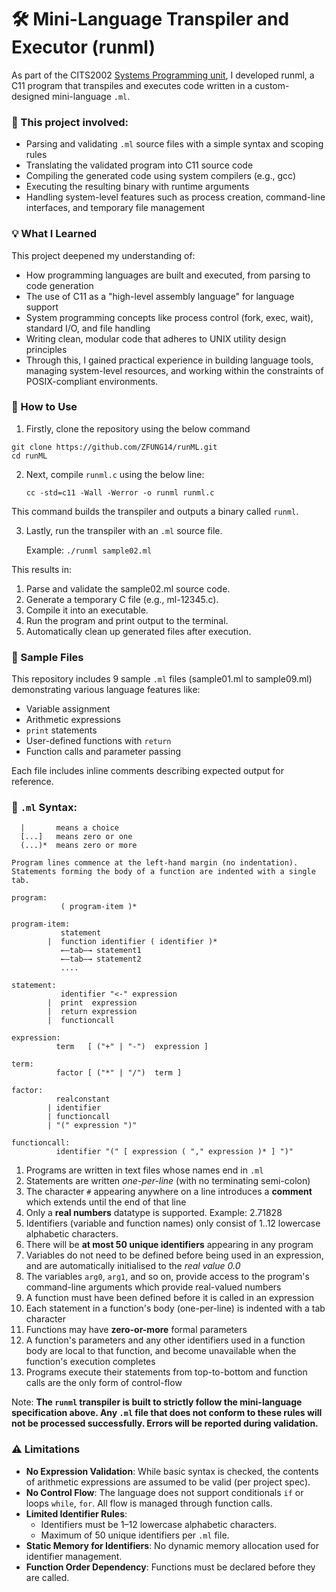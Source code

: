 # 🛠️ Mini-Language Transpiler and Executor (runml)

As part of the CITS2002 [Systems Programming unit](https://handbooks.uwa.edu.au/unitdetails?code=CITS2002), I developed runml, a C11 program that transpiles and executes code written in a custom-designed mini-language `.ml`.

### 💼 This project involved:

- Parsing and validating `.ml` source files with a simple syntax and scoping rules
- Translating the validated program into C11 source code
- Compiling the generated code using system compilers (e.g., gcc)
- Executing the resulting binary with runtime arguments
- Handling system-level features such as process creation, command-line interfaces, and temporary file management

### 💡 What I Learned

This project deepened my understanding of:

- How programming languages are built and executed, from parsing to code generation
- The use of C11 as a "high-level assembly language" for language support
- System programming concepts like process control (fork, exec, wait), standard I/O, and file handling
- Writing clean, modular code that adheres to UNIX utility design principles
- Through this, I gained practical experience in building language tools, managing system-level resources, and working within the constraints of POSIX-compliant environments.

### 🚀 How to Use

1. Firstly, clone the repository using the below command

```
git clone https://github.com/ZFUNG14/runML.git
cd runML
```

2. Next, compile `runml.c` using the below line:

   `cc -std=c11 -Wall -Werror -o runml runml.c`

This command builds the transpiler and outputs a binary called `runml`.

3. Lastly, run the transpiler with an `.ml` source file.

   Example:
   `./runml sample02.ml`

This results in:

1. Parse and validate the sample02.ml source code.
2. Generate a temporary C file (e.g., ml-12345.c).
3. Compile it into an executable.
4. Run the program and print output to the terminal.
5. Automatically clean up generated files after execution.

### 📄 Sample Files

This repository includes 9 sample `.ml` files (sample01.ml to sample09.ml) demonstrating various language features like:

- Variable assignment
- Arithmetic expressions
- `print` statements
- User-defined functions with `return`
- Function calls and parameter passing

Each file includes inline comments describing expected output for reference.

### 🚷 `.ml` Syntax:

```
  |       means a choice
  [...]   means zero or one
  (...)*  means zero or more

Program lines commence at the left-hand margin (no indentation).
Statements forming the body of a function are indented with a single tab.

program:
           ( program-item )*

program-item:
           statement
        |  function identifier ( identifier )*
           ←–tab–→ statement1
           ←–tab–→ statement2
           ....

statement:
           identifier "<-" expression
        |  print  expression
        |  return expression
        |  functioncall

expression:
          term   [ ("+" | "-")  expression ]

term:
          factor [ ("*" | "/")  term ]

factor:
          realconstant
        | identifier
        | functioncall
        | "(" expression ")"

functioncall:
          identifier "(" [ expression ( "," expression )* ] ")"
```

1. Programs are written in text files whose names end in `.ml`
2. Statements are written _one-per-line_ (with no terminating semi-colon)
3. The character `#` appearing anywhere on a line introduces a **comment** which extends until the end of that line
4. Only a **real numbers** datatype is supported. Example: 2.71828
5. Identifiers (variable and function names) only consist of 1..12 lowercase alphabetic characters.
6. There will be **at most 50 unique identifiers** appearing in any program
7. Variables do not need to be defined before being used in an expression, and are automatically initialised to the _real value 0.0_
8. The variables `arg0`, `arg1`, and so on, provide access to the program's command-line arguments which provide real-valued numbers
9. A function must have been defined before it is called in an expression
10. Each statement in a function's body (one-per-line) is indented with a tab character
11. Functions may have **zero-or-more** formal parameters
12. A function's parameters and any other identifiers used in a function body are local to that function, and become unavailable when the function's execution completes
13. Programs execute their statements from top-to-bottom and function calls are the only form of control-flow

Note: **The `runml` transpiler is built to strictly follow the mini-language specification above. Any `.ml` file that does not conform to these rules will not be processed successfully. Errors will be reported during validation.**

### ⚠️ Limitations

- **No Expression Validation**: While basic syntax is checked, the contents of arithmetic expressions are assumed to be valid (per project spec).
- **No Control Flow**: The language does not support conditionals `if` or loops `while`, `for`. All flow is managed through function calls.
- **Limited Identifier Rules**:
  - Identifiers must be 1–12 lowercase alphabetic characters.
  - Maximum of 50 unique identifiers per `.ml` file.
- **Static Memory for Identifiers**: No dynamic memory allocation used for identifier management.
- **Function Order Dependency**: Functions must be declared before they are called.
